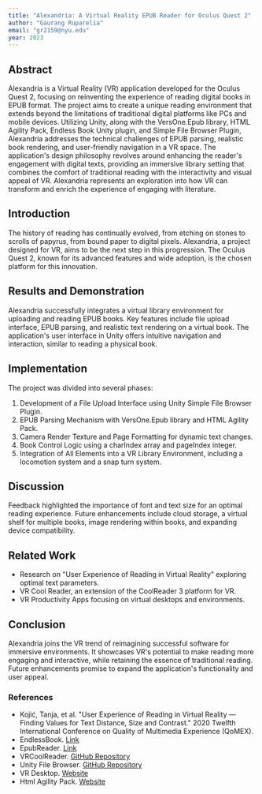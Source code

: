 ```yaml
---
title: "Alexandria: A Virtual Reality EPUB Reader for Oculus Quest 2"
author: "Gaurang Ruparelia"
email: "gr2159@nyu.edu"
year: 2023
---
```


## Abstract
Alexandria is a Virtual Reality (VR) application developed for the Oculus Quest 2, focusing on reinventing the experience of reading digital books in EPUB format. The project aims to create a unique reading environment that extends beyond the limitations of traditional digital platforms like PCs and mobile devices. Utilizing Unity, along with the VersOne.Epub library, HTML Agility Pack, Endless Book Unity plugin, and Simple File Browser Plugin, Alexandria addresses the technical challenges of EPUB parsing, realistic book rendering, and user-friendly navigation in a VR space. The application's design philosophy revolves around enhancing the reader's engagement with digital texts, providing an immersive library setting that combines the comfort of traditional reading with the interactivity and visual appeal of VR. Alexandria represents an exploration into how VR can transform and enrich the experience of engaging with literature.

## Introduction
The history of reading has continually evolved, from etching on stones to scrolls of papyrus, from bound paper to digital pixels. Alexandria, a project designed for VR, aims to be the next step in this progression. The Oculus Quest 2, known for its advanced features and wide adoption, is the chosen platform for this innovation.

## Results and Demonstration
Alexandria successfully integrates a virtual library environment for uploading and reading EPUB books. Key features include file upload interface, EPUB parsing, and realistic text rendering on a virtual book. The application's user interface in Unity offers intuitive navigation and interaction, similar to reading a physical book.

## Implementation
The project was divided into several phases:
1. Development of a File Upload Interface using Unity Simple File Browser Plugin.
2. EPUB Parsing Mechanism with VersOne.Epub library and HTML Agility Pack.
3. Camera Render Texture and Page Formatting for dynamic text changes.
4. Book Control Logic using a charIndex array and pageIndex integer.
5. Integration of All Elements into a VR Library Environment, including a locomotion system and a snap turn system.

## Discussion
Feedback highlighted the importance of font and text size for an optimal reading experience. Future enhancements include cloud storage, a virtual shelf for multiple books, image rendering within books, and expanding device compatibility.

## Related Work
- Research on "User Experience of Reading in Virtual Reality" exploring optimal text parameters.
- VR Cool Reader, an extension of the CoolReader 3 platform for VR.
- VR Productivity Apps focusing on virtual desktops and environments.

## Conclusion
Alexandria joins the VR trend of reimagining successful software for immersive environments. It showcases VR's potential to make reading more engaging and interactive, while retaining the essence of traditional reading. Future enhancements promise to expand the application's functionality and user appeal.

### References
- Kojić, Tanja, et al. "User Experience of Reading in Virtual Reality — Finding Values for Text Distance, Size and Contrast." 2020 Twelfth International Conference on Quality of Multimedia Experience (QoMEX).
- EndlessBook. [Link](https://assetstore.unity.com/packages/3d/props/endlessbook-134213)
- EpubReader. [Link](https://os.vers.one/EpubReader/)
- VRCoolReader. [GitHub Repository](https://github.com/incshaun/VRCoolReader)
- Unity File Browser. [GitHub Repository](https://github.com/yasirkula/UnitySimpleFileBrowser)
- VR Desktop. [Website](https://www.vrdesktop.net/)
- Html Agility Pack. [Website](https://html-agility-pack.net/)
